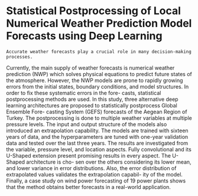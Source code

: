 # Statistical Postprocessing of Local Numerical Weather Prediction Model Forecasts using Deep Learning

    Accurate weather forecasts play a crucial role in many decision-making processes.
Currently, the main supply of weather forecasts is numerical weather prediction (NWP)
which solves physical equations to predict future states of the atmosphere. However,
the NWP models are prone to rapidly growing errors from the initial states, boundary
conditions, and model structures. In order to fix these systematic errors in the fore-
casts, statistical postprocessing methods are used. In this study, three alternative deep
learning architectures are proposed to statistically postprocess Global Ensemble Fore-
casting System (GEFS) forecasts of the Aegean Region of Turkey. The postprocessing
is done to multiple weather variables at multiple pressure levels. The input and output
structure of the models also introduced an extrapolation capability. The models are
trained with sixteen years of data, and the hyperparameters are tuned with one-year
validation data and tested over the last three years. The results are investigated from
the variable, pressure level, and location aspects. Fully convolutional and its U-Shaped
extension present promising results in every aspect. The U-Shaped architecture is cho-
sen over the others considering its lower mean, and lower variance in error distributions.
Also, the error distribution of extrapolated values validates the extrapolation capabil-
ity of the model. Finally, a case study on wind power forecasting of 19 power plants
shows that the method obtains better forecasts in a real-world application.
